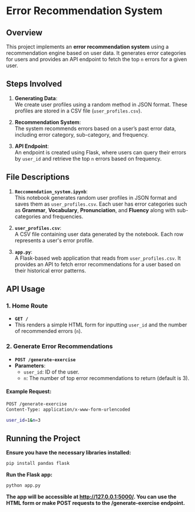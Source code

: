 # **Error Recommendation System**

## **Overview**
This project implements an **error recommendation system** using a recommendation engine based on user data. It generates error categories for users and provides an API endpoint to fetch the top `n` errors for a given user.

## **Steps Involved**

1. **Generating Data**:  
   We create user profiles using a random method in JSON format. These profiles are stored in a CSV file (`user_profiles.csv`).
   
2. **Recommendation System**:  
   The system recommends errors based on a user’s past error data, including error category, sub-category, and frequency.
   
3. **API Endpoint**:  
   An endpoint is created using Flask, where users can query their errors by `user_id` and retrieve the top `n` errors based on frequency.

## **File Descriptions**

1. **`Reccomendation_system.ipynb`**:  
   This notebook generates random user profiles in JSON format and saves them as `user_profiles.csv`. Each user has error categories such as **Grammar**, **Vocabulary**, **Pronunciation**, and **Fluency** along with sub-categories and frequencies.
   
2. **`user_profiles.csv`**:  
   A CSV file containing user data generated by the notebook. Each row represents a user's error profile.
   
3. **`app.py`**:  
   A Flask-based web application that reads from `user_profiles.csv`. It provides an API to fetch error recommendations for a user based on their historical error patterns.

## **API Usage**

### 1. **Home Route**
- **`GET /`**
- This renders a simple HTML form for inputting `user_id` and the number of recommended errors (`n`).

### 2. **Generate Error Recommendations**
- **`POST /generate-exercise`**
- **Parameters**:
  - `user_id`: ID of the user.
  - `n`: The number of top error recommendations to return (default is 3).
  
#### **Example Request**:

```bash
POST /generate-exercise
Content-Type: application/x-www-form-urlencoded

user_id=1&n=3
```
## **Running the Project**

**Ensure you have the necessary libraries installed:**

```bash
pip install pandas flask

```
**Run the Flask app:**

```bash
python app.py
```
**The app will be accessible at http://127.0.0.1:5000/. You can use the HTML form or make POST requests to the /generate-exercise endpoint.**
